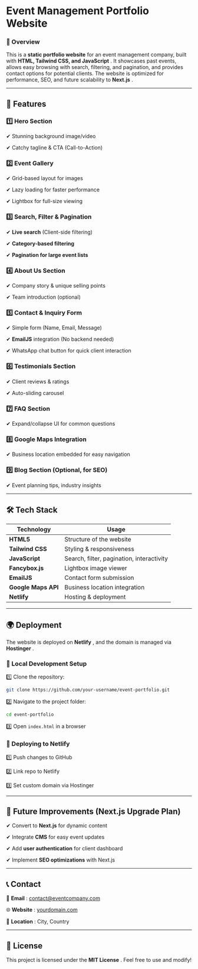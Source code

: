 # **Event Management Portfolio Website**

### **🚀 Overview**

This is a **static portfolio website** for an event management company, built with  **HTML, Tailwind CSS, and JavaScript** . It showcases past events, allows easy browsing with search, filtering, and pagination, and provides contact options for potential clients. The website is optimized for performance, SEO, and future scalability to  **Next.js** .

---

## **🎯 Features**

### **1️⃣ Hero Section**

✔ Stunning background image/video

✔ Catchy tagline & CTA (Call-to-Action)

### **2️⃣ Event Gallery**

✔ Grid-based layout for images

✔ Lazy loading for faster performance

✔ Lightbox for full-size viewing

### **3️⃣ Search, Filter & Pagination**

✔ **Live search** (Client-side filtering)

✔ **Category-based filtering**

✔ **Pagination for large event lists**

### **4️⃣ About Us Section**

✔ Company story & unique selling points

✔ Team introduction (optional)

### **5️⃣ Contact & Inquiry Form**

✔ Simple form (Name, Email, Message)

✔ **EmailJS** integration (No backend needed)

✔ WhatsApp chat button for quick client interaction

### **6️⃣ Testimonials Section**

✔ Client reviews & ratings

✔ Auto-sliding carousel

### **7️⃣ FAQ Section**

✔ Expand/collapse UI for common questions

### **8️⃣ Google Maps Integration**

✔ Business location embedded for easy navigation

### **9️⃣ Blog Section (Optional, for SEO)**

✔ Event planning tips, industry insights

---

## **🛠️ Tech Stack**

| Technology                | Usage                                     |
| ------------------------- | ----------------------------------------- |
| **HTML5**           | Structure of the website                  |
| **Tailwind CSS**    | Styling & responsiveness                  |
| **JavaScript**      | Search, filter, pagination, interactivity |
| **Fancybox.js**     | Lightbox image viewer                     |
| **EmailJS**         | Contact form submission                   |
| **Google Maps API** | Business location integration             |
| **Netlify**         | Hosting & deployment                      |

---

## **🌍 Deployment**

The website is deployed on  **Netlify** , and the domain is managed via  **Hostinger** .

### **🔹 Local Development Setup**

1️⃣ Clone the repository:

```sh
git clone https://github.com/your-username/event-portfolio.git
```

2️⃣ Navigate to the project folder:

```sh
cd event-portfolio
```

3️⃣ Open `index.html` in a browser

### **🔹 Deploying to Netlify**

1️⃣ Push changes to GitHub

2️⃣ Link repo to Netlify

3️⃣ Set custom domain via Hostinger

---

## **📌 Future Improvements (Next.js Upgrade Plan)**

✔ Convert to **Next.js** for dynamic content

✔ Integrate **CMS** for easy event updates

✔ Add **user authentication** for client dashboard

✔ Implement **SEO optimizations** with Next.js

---

## **📞 Contact**

📩  **Email** : [contact@eventcompany.com](mailto:contact@eventcompany.com)

🌐  **Website** : [yourdomain.com](https://yourdomain.com/)

📍  **Location** : City, Country

---

## **🔖 License**

This project is licensed under the  **MIT License** . Feel free to use and modify!

